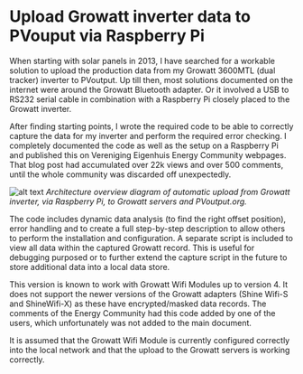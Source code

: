 # Upload Growatt inverter data to PVouput via Raspberry Pi
When starting with solar panels in 2013, I have searched for a workable solution to upload the production data from my Growatt 3600MTL (dual tracker) inverter to PVoutput. Up till then, most solutions documented on the internet were around the Growatt Bluetooth adapter. Or it involved a USB to RS232 serial cable in combination with a Raspberry Pi closely placed to the Growatt inverter.

After finding starting points, I wrote the required code to be able to correctly capture the data for my inverter and perform the required error checking. I completely documented the code as well as the setup on a Raspberry Pi and published this on Vereniging Eigenhuis Energy Community webpages. That blog post had accumulated over 22k views and over 500 comments, until the whole community was discarded off unexpectedly.

![alt text](https://github.com/sanderplug/growatt-to-pvoutput/raw/main/docs/Growatt%20and%20Rasberry%20Pi%20to%20PVOutput%20diagram.jpg "Architecture Overview Diagram")
*Architecture overview diagram of automatic upload from Growatt inverter, via Raspberry Pi, to Growatt servers and PVoutput.org.*

The code includes dynamic data analysis (to find the right offset position), error handling and to create a full step-by-step description to allow others to perform the installation and configuration. A separate script is included to view all data within the captured Growatt record. This is useful for debugging purposed or to further extend the capture script in the future to store additional data into a local data store.

This version is known to work with Growatt Wifi Modules up to version 4. It does not support the newer versions of the Growatt adapters (Shine Wifi-S and ShineWifi-X) as these have encrypted/masked data records. The comments of the Energy Community had this code added by one of the users, which unfortunately was not added to the main document.

It is assumed that the Growatt Wifi Module is currently configured correctly into the local network and that the upload to the Growatt servers is working correctly.
